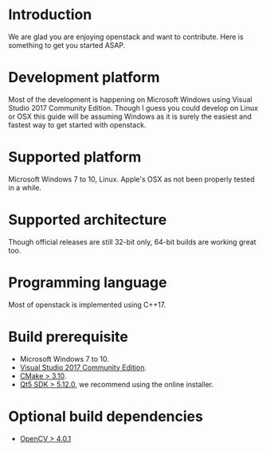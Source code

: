 # Introduction
We are glad you are enjoying openstack and want to contribute. Here is something to get you started ASAP.

# Development platform
Most of the development is happening on Microsoft Windows using Visual Studio 2017 Community Edition.
Though I guess you could develop on Linux or OSX this guide will be assuming Windows as it is surely the easiest and fastest way to get started with openstack.

# Supported platform
Microsoft Windows 7 to 10, Linux. Apple's OSX as not been properly tested in a while.

# Supported architecture
Though official releases are still 32-bit only, 64-bit builds are working great too.

# Programming language
Most of openstack is implemented using C++17.

#  Build prerequisite
* Microsoft Windows 7 to 10.
* [Visual Studio 2017 Community Edition](https://visualstudio.microsoft.com/downloads/).
* [CMake > 3.10](https://cmake.org/download/).
* [Qt5 SDK > 5.12.0](https://www.qt.io/download-qt-installer), we recommend using the online installer.

# Optional build dependencies
* [OpenCV > 4.0.1](https://opencv.org/releases.html)
